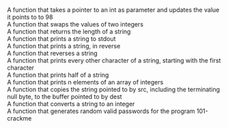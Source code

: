A function that takes a pointer to an int as parameter and updates the value it points to to 98\
A function that swaps the values of two integers\
A function that returns the length of a string\
A function that prints a string to stdout\
A function that prints a string, in reverse\
A function that reverses a string\
A function that prints every other character of a string, starting with the first character\
A function that prints half of a string\
A function that prints n elements of an array of integers\
A function that copies the string pointed to by src, including the terminating null byte, to the buffer pointed to by dest\
A function that converts a string to an integer\
A function that generates random valid passwords for the program 101-crackme
